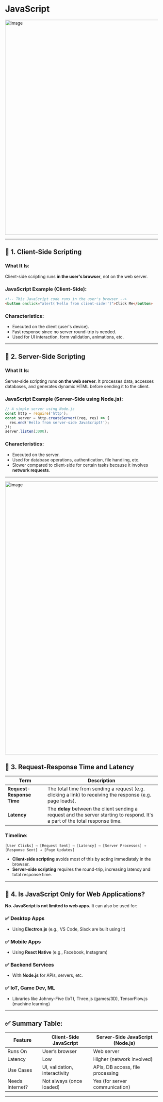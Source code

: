 # JavaScript

<img width="708" alt="image" src="https://github.com/user-attachments/assets/4d503859-d0d7-4d90-83dd-280d6baba6f5" />

---

## 🔹 1. Client-Side Scripting

### What It Is:

Client-side scripting runs **in the user's browser**, not on the web server.

### JavaScript Example (Client-Side):

```html
<!-- This JavaScript code runs in the user's browser -->
<button onclick="alert('Hello from client-side!')">Click Me</button>
```

### Characteristics:

* Executed on the client (user's device).
* Fast response since no server round-trip is needed.
* Used for UI interaction, form validation, animations, etc.

---


## 🔹 2. Server-Side Scripting

### What It Is:

Server-side scripting runs **on the web server**. It processes data, accesses databases, and generates dynamic HTML before sending it to the client.

### JavaScript Example (Server-Side using Node.js):

```js
// A simple server using Node.js
const http = require('http');
const server = http.createServer((req, res) => {
  res.end('Hello from server-side JavaScript!');
});
server.listen(3000);
```

### Characteristics:

* Executed on the server.
* Used for database operations, authentication, file handling, etc.
* Slower compared to client-side for certain tasks because it involves **network requests**.

---
<img width="899" alt="image" src="https://github.com/user-attachments/assets/73c98f66-12a7-4ef7-81f8-0b5d7ca3904a" />

## 🔹 3. Request-Response Time and Latency

| Term                      | Description                                                                                                                    |
| ------------------------- | ------------------------------------------------------------------------------------------------------------------------------ |
| **Request-Response Time** | The total time from sending a request (e.g. clicking a link) to receiving the response (e.g. page loads).                      |
| **Latency**               | The **delay** between the client sending a request and the server starting to respond. It's a part of the total response time. |

### Timeline:

```
[User Clicks] → [Request Sent] → [Latency] → [Server Processes] → [Response Sent] → [Page Updates]
```

* **Client-side scripting** avoids most of this by acting immediately in the browser.
* **Server-side scripting** requires the round-trip, increasing latency and total response time.

---

## 🔹 4. Is JavaScript Only for Web Applications?

**No. JavaScript is not limited to web apps.** It can also be used for:

### ✅ Desktop Apps

* Using **Electron.js** (e.g., VS Code, Slack are built using it)

### ✅ Mobile Apps

* Using **React Native** (e.g., Facebook, Instagram)

### ✅ Backend Services

* With **Node.js** for APIs, servers, etc.

### ✅ IoT, Game Dev, ML

* Libraries like Johnny-Five (IoT), Three.js (games/3D), TensorFlow\.js (machine learning)

---

## ✅ Summary Table:

| Feature         | Client-Side JavaScript        | Server-Side JavaScript (Node.js) |
| --------------- | ----------------------------- | -------------------------------- |
| Runs On         | User’s browser                | Web server                       |
| Latency         | Low                           | Higher (network involved)        |
| Use Cases       | UI, validation, interactivity | APIs, DB access, file processing |
| Needs Internet? | Not always (once loaded)      | Yes (for server communication)   |

---


